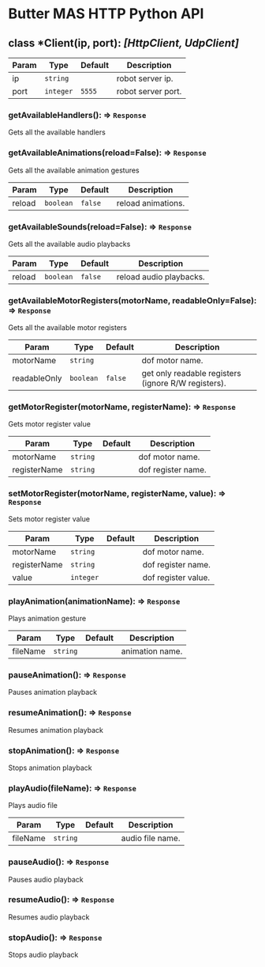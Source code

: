 # Butter MAS HTTP Python API

## class *Client(ip, port): _[HttpClient, UdpClient]_
| Param | Type | Default | Description |
| --- | --- | --- | --- |
| ip | <code>string</code> |  | robot server ip. |
| port | <code>integer</code> | <code>5555</code> | robot server port. |

###    getAvailableHandlers(): ⇒ <code>Response</code>
Gets all the available handlers

###    getAvailableAnimations(reload=False): ⇒ <code>Response</code>
Gets all the available animation gestures

| Param | Type | Default | Description |
| --- | --- | --- | --- |
| reload | <code>boolean</code> | <code>false</code> | reload animations. |

###    getAvailableSounds(reload=False): ⇒ <code>Response</code>
Gets all the available audio playbacks

| Param | Type | Default | Description |
| --- | --- | --- | --- |
| reload | <code>boolean</code> | <code>false</code> | reload audio playbacks. |

###    getAvailableMotorRegisters(motorName, readableOnly=False): ⇒ <code>Response</code>
Gets all the available motor registers

| Param | Type | Default | Description |
| --- | --- | --- | --- |
| motorName | <code>string</code> |  | dof motor name. |
| readableOnly | <code>boolean</code> | <code>false</code> | get only readable registers (ignore R/W registers). |

###    getMotorRegister(motorName, registerName): ⇒ <code>Response</code>
Gets motor register value

| Param | Type | Default | Description |
| --- | --- | --- | --- |
| motorName | <code>string</code> |  | dof motor name. |
| registerName | <code>string</code> |  | dof register name. |

###    setMotorRegister(motorName, registerName, value): ⇒ <code>Response</code>
Sets motor register value

| Param | Type | Default | Description |
| --- | --- | --- | --- |
| motorName | <code>string</code> |  | dof motor name. |
| registerName | <code>string</code> |  | dof register name. |
| value | <code>integer</code> |  | dof register value. |

###    playAnimation(animationName): ⇒ <code>Response</code>
Plays animation gesture

| Param | Type | Default | Description |
| --- | --- | --- | --- |
| fileName | <code>string</code> |  | animation name. |

###    pauseAnimation(): ⇒ <code>Response</code>
Pauses animation playback

###    resumeAnimation(): ⇒ <code>Response</code>
Resumes animation playback

###    stopAnimation(): ⇒ <code>Response</code>
Stops animation playback

###    playAudio(fileName): ⇒ <code>Response</code>
Plays audio file

| Param | Type | Default | Description |
| --- | --- | --- | --- |
| fileName | <code>string</code> |  | audio file name. |

###    pauseAudio(): ⇒ <code>Response</code>
Pauses audio playback

###    resumeAudio(): ⇒ <code>Response</code>
Resumes audio playback

###    stopAudio(): ⇒ <code>Response</code>
Stops audio playback
